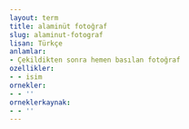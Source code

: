 ```yaml
---
layout: term
title: alaminüt fotoğraf
slug: alaminut-fotograf
lisan: Türkçe
anlamlar:
- Çekildikten sonra hemen basılan fotoğraf
ozellikler:
- - isim
ornekler:
- - ''
orneklerkaynak:
- - ''
---
```

